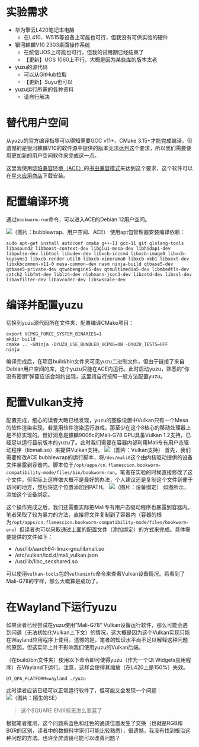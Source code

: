 # 实验需求
* 华为擎云L420笔记本电脑
	* 在L410、W515等设备上可能也可行，但我没有可供实验的硬件
* 银河麒麟V10 2303桌面操作系统
	* 在统信UOS上可能也可行，但我的试用期已经结束了
	* 【更新】UOS 1060上不行，大概是因为某些库的版本太老
* yuzu的源代码
	* 可以从GitHub拉取
	* 【更新】Suyu也可以
* yuzu运行所需的各种资料
	* 请自行解决

# 替代用户空间
从yuzu的官方编译指导可以得知需要GCC v11+、CMake 3.15+才能完成编译，但遗憾的是银河麒麟V10的软件源中提供的版本无法达到这个要求，所以我们需要使用更加新的用户空间软件来完成这一点。

这里我使用[琥珀兼容环境（ACE）](https://gitee.com/amber-compatability-environment)的[书虫兼容模式](https://gitee.com/amber-compatability-environment/bookworm-compatibility-mode/tree/master)来达到这个要求，这个软件可以在[星火应用商店](https://spark-app.store/)下载安装。

# 配置编译环境
通过`bookworm-run`命令，可以进入ACE的Debian 12用户空间。

![（图片：bubblewrap、用户空间、ACE）](/qy2.png?raw=true "bubblewrap、用户空间、ACE")
使用apt包管理器安装编译依赖：
```
sudo apt-get install autoconf cmake g++-11 gcc-11 git glslang-tools libasound2 libboost-context-dev libglu1-mesa-dev libhidapi-dev libpulse-dev libtool libudev-dev libxcb-icccm4 libxcb-image0 libxcb-keysyms1 libxcb-render-util0 libxcb-xinerama0 libxcb-xkb1 libxext-dev libxkbcommon-x11-0 mesa-common-dev nasm ninja-build qtbase5-dev qtbase5-private-dev qtwebengine5-dev qtmultimedia5-dev libmbedtls-dev catch2 libfmt-dev liblz4-dev nlohmann-json3-dev libzstd-dev libssl-dev libavfilter-dev libavcodec-dev libswscale-dev
```
# 编译并配置yuzu
切换到yuzu源代码所在文件夹，配置编译CMake项目：
```
export VCPKG_FORCE_SYSTEM_BINARIES=1
mkdir build
cmake .. -GNinja -DYUZU_USE_BUNDLED_VCPKG=ON -DYUZU_TESTS=OFF
ninja
```
编译完成后，在项目build/bin文件夹可见yuzu二进制文件，但由于链接了来自Debian用户空间的库，这个yuzu只能在ACE内运行。此时启动yuzu，熟悉的”你没有密钥“弹窗应该会如约出现，这里请自行按照一般方法配置yuzu。
# 配置Vulkan支持
配置完成，细心的读者大略已经发现，yuzu的图像设置中Vulkan只有一个Mesa的软件渲染实现。若是用软件渲染运行游戏，那至少在这个8核心的移动处理器上是不好实现的。但好消息是麒麟9006c的Mali-G78 GPU具备Vulkan 1.2支持，已经足以运行目前版本的yuzu了。此时我们需要在容器内部利用Mali专有用户态驱动程序（libmali.so）来提供Vulkan支持。
![（图片：Vulkan支持）](/qy1.png?raw=true "Vulkan支持")
首先，我们需要修改ACE bubblewrap的运行脚本，将`/dev/mali0`这个由内核驱动提供的设备文件暴露到容器内。脚本位于`/opt/apps/cn.flamescion.bookworm-compatibility-mode/files/bin/bookworm-run`。笔者在实验的时候直接修改了这个文件，但实际上这样做大概不是最好的办法，个人建议还是复制这个文件到便于访问的地方，然后将这个位置添加到PATH。
![（图片：设备绑定）](/2024-01-30_19-45-51.png?raw=true "设备绑定")
如图所示，添加这个设备绑定。

这个操作完成之后，我们还需要实际把Mali专有用户态驱动程序也暴露到容器内。笔者采取了较为暴力的方法，直接将文件复制到了容器内（容器的根为`/opt/apps/cn.flamescion.bookworm-compatibility-mode/files/bookworm-env`）但读者也可以采取通过上面的配置文件（添加绑定）的方式来完成。具体需要提供的文件如下：
* /usr/lib/aarch64-linux-gnu/libmali.so
* /etc/vulkan/icd.d/mali_vulkan.json
* /usr/lib/libc_secshared.so

可以使用`vulkan-tools`包的`vulkaninfo`命令来查看Vulkan设备情况。若看到了Mali-G78的字样，那么大概算是成功了。
# 在Wayland下运行yuzu
如果读者已经尝试在yuzu使用”Mali-G78“ Vulkan设备运行软件，那么可能会遇到闪退（无法初始化Vulkan上下文）的情况，这大概是因为这个Vulkan实现只能在Wayland应用程序上使用。遗憾的是，笔者的知识水平尚不足以解释这种问题的原因，但这实际上并不影响我们使用yuzu的Vulkan后端。

（在build/bin文件夹）使用以下命令即可使得yuzu（作为一个Qt Widgets应用程序）在Wayland下运行。注意，这样会使得其缩放（在L420上是150%）失效。
```
QT_QPA_PLATFORM=wayland ./yuzu
```
此时读者应该已经可以正常运行软件了，但可能又会发现一个问题：
![（图片：陌生的SE）](/2024-01-30_20-07-53.png?raw=true "陌生的SE")
> 这个SQUARE ENIX标志怎么变蓝了

根据笔者推测，这个问题系蓝色和红色的通道位置发生了交换（也就是RGB和BGR的区别，读者中的数据科学家们可能比较熟悉），很遗憾，我没有找到根治这种问题的方法。也许全屏滤镜可能可以改善问题？
